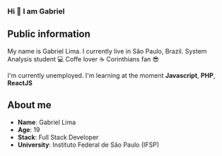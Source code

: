 ### Hi 👋 I am Gabriel

## Public information

My name is Gabriel Lima. I currently live in São Paulo, Brazil. 
System Analysis student 💻  Coffe lover ☕ Corinthians fan 😎

I'm currently unemployed.
I'm learning at the moment **Javascript**, **PHP**, **ReactJS**

## About me

* **Name**: Gabriel Lima
* **Age**: 19
* **Stack**: Full Stack Developer
* **University**: Instituto Federal de São Paulo (IFSP)
